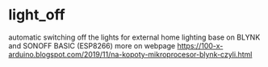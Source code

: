 # light_off

automatic switching off the lights for external home lighting base on BLYNK and SONOFF BASIC (ESP8266)
more on webpage https://100-x-arduino.blogspot.com/2019/11/na-kopoty-mikroprocesor-blynk-czyli.html
